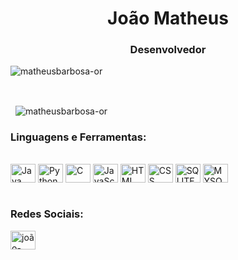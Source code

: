 <h1 align="center">João Matheus</h1>

<h3 align="center">Desenvolvedor</h3>

<p>
  <img align="Center" src="https://github-readme-stats.vercel.app/api/top-langs?username=matheusbarbosa-or&theme=dark&show_icons=true&locale=en&layout=compact&count_private=true" alt="matheusbarbosa-or" />
</p>

</br>

<p>&nbsp;
  <img align="center" src="https://github-readme-stats.vercel.app/api?username=matheusbarbosa-or&theme=dark&show_icons=true&locale=en" alt="matheusbarbosa-or" />
</p>

<h3 align="left">Linguagens e Ferramentas:</h3>

<div style="display: inline_block"><br>
  <img align="center" alt="Java" height="30" width="40" src="https://cdn.jsdelivr.net/gh/devicons/devicon@latest/icons/java/java-original.svg" />
  <img align="center" alt="Python" height="30" width="40" src="https://cdn.jsdelivr.net/gh/devicons/devicon@latest/icons/python/python-original.svg" />
  <img align="center" alt="C" height="30" width="40" src="https://cdn.jsdelivr.net/gh/devicons/devicon@latest/icons/c/c-line.svg" />
  <img align="center" alt="JavaScript" height="30" width="40" src="https://cdn.jsdelivr.net/gh/devicons/devicon@latest/icons/javascript/javascript-original.svg" />
  <img align="center" alt="HTML" height="30" width="40" src="https://cdn.jsdelivr.net/gh/devicons/devicon@latest/icons/html5/html5-original.svg" />
  <img align="center" alt="CSS" height="30" width="40" src="https://cdn.jsdelivr.net/gh/devicons/devicon@latest/icons/css3/css3-original.svg" />
  <img align="center" alt="SQLITE" height="30" width="40" src="https://cdn.jsdelivr.net/gh/devicons/devicon@latest/icons/sqlite/sqlite-original.svg" />
  <img align="center" alt="MYSQL" height="30" width="40" src="https://cdn.jsdelivr.net/gh/devicons/devicon@latest/icons/mysql/mysql-original.svg" />
</div>

</br>

<h3 align="left">Redes Sociais:</h3>

<p align="left">
<a href="https://linkedin.com/in/joão-matheus-barbosa-ornelas-/" target="blank"><img align="center" src="https://raw.githubusercontent.com/rahuldkjain/github-profile-readme-generator/master/src/images/icons/Social/linked-in-alt.svg" alt="joão-matheus-barbosa-ornelas-/" height="30" width="40" /></a>
</p>




